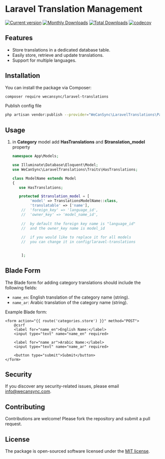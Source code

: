 # Laravel Translation Management
[![Current version](https://img.shields.io/packagist/v/wecansync/laravel-translations.svg?logo=composer)](https://packagist.org/packages/wecansync/laravel-translations)
[![Monthly Downloads](https://img.shields.io/packagist/dm/wecansync/laravel-translations.svg)](https://packagist.org/packages/wecansync/laravel-translations/stats)
[![Total Downloads](https://img.shields.io/packagist/dt/wecansync/laravel-translations.svg)](https://packagist.org/packages/wecansync/laravel-translations/stats)
[![codecov](https://codecov.io/gh/wecansync/laravel-translations/branch/main/graph/badge.svg)](https://codecov.io/gh/wecansync/laravel-translations)


## Features
- Store translations in a dedicated database table.
- Easily store, retrieve and update translations.
- Support for multiple languages.


## Installation
You can install the package via Composer:

```bash
composer require wecansync/laravel-translations
```

Publish config file
```bash
php artisan vendor:publish --provider="WeCanSync\LaravelTranslations\PackageServiceProvider"
```

## Usage

1. in <b>Category</b> model add <b>HasTranslations</b> and <b>$translation_model</b> property

    ```php
    namespace App\Models;
    
    use Illuminate\Database\Eloquent\Model;
    use WeCanSync\LaravelTranslations\Traits\HasTranslations;
    
    class ModelName extends Model
    {
       use HasTranslations;
   
       protected $translation_model = [
            'model' => TranslationsModelName::class,
            'translatable' => ['name'],
        //  'foreign_key' => 'language_id', 
        //  'owner_key' => 'model_name_id',
       
        //  by default the foreign key name is "language_id"
        //  and the owner_key name is model_id
       
        //  if you would like to replace it for all models
        //  you can change it in config/laravel-translations
       
    
        ]; 
    ```
## Blade Form

The Blade form for adding category translations should include the following fields:

- `name_en`: English translation of the category name (string).
- `name_ar`: Arabic translation of the category name (string).

Example Blade form:

```blade
<form action="{{ route('categories.store') }}" method="POST">
    @csrf
    <label for="name_en">English Name:</label>
    <input type="text" name="name_en" required>

    <label for="name_ar">Arabic Name:</label>
    <input type="text" name="name_ar" required>

    <button type="submit">Submit</button>
</form>
```

## Security
If you discover any security-related issues, please email info@wecansync.com.

## Contributing
Contributions are welcome! Please fork the repository and submit a pull request.

## License
The package is open-sourced software licensed under the [MIT license](https://opensource.org/licenses/MIT).
